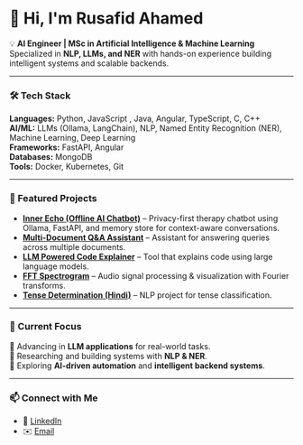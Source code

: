 # 👋 Hi, I'm Rusafid Ahamed  

💡 **AI Engineer | MSc in Artificial Intelligence & Machine Learning**  
Specialized in **NLP, LLMs, and NER** with hands-on experience building intelligent systems and scalable backends.  

---

### 🛠️ Tech Stack  
**Languages:** Python, JavaScript , Java, Angular, TypeScript, C, C++  
**AI/ML:** LLMs (Ollama, LangChain), NLP, Named Entity Recognition (NER), Machine Learning, Deep Learning  
**Frameworks:** FastAPI, Angular  
**Databases:** MongoDB  
**Tools:** Docker, Kubernetes, Git  

---
### 🌟 Featured Projects  
- [**Inner Echo (Offline AI Chatbot)**](https://github.com/rusafidt/InnerEcho-Offline-AI-Therapy-Chatbot) – Privacy-first therapy chatbot using Ollama, FastAPI, and memory store for context-aware conversations.  
- [**Multi-Document Q&A Assistant**](https://github.com/rusafidt/Multi-Document-Q-A-Assistant) – Assistant for answering queries across multiple documents.  
- [**LLM Powered Code Explainer**](https://github.com/rusafidt/LLM_Powered_Code_Explainer) – Tool that explains code using large language models.  
- [**FFT Spectrogram**](https://github.com/rusafidt/FFT_Spectrogram) – Audio signal processing & visualization with Fourier transforms.  
- [**Tense Determination (Hindi)**](https://github.com/rusafidt/Tense_Determination_Hindi) – NLP project for tense classification.  

---

### 📌 Current Focus  
🔹 Advancing in **LLM applications** for real-world tasks.  
🔹 Researching and building systems with **NLP & NER**.  
🔹 Exploring **AI-driven automation** and **intelligent backend systems**.  

---

### 📫 Connect with Me  
- 💼 [LinkedIn](https://www.linkedin.com/in/rusafid-ahmed/)
- ✉️ [Email](rusafidt@yahoo.com)
